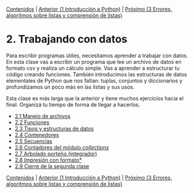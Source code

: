 [Contenidos](../Contenidos.md) \| [Anterior (1 Introducción a Python)](../01_Introduccion/00_Resumen.md) \| [Próximo (3 Errores, algoritmos sobre listas y comprensión de listas)](../03_Mas_Python/00_Resumen.md)

# 2. Trabajando con datos
Para escribir programas útiles, necesitamos aprender a trabajar con datos. En esta clase vas a escribir un programa que lee un archivo de datos en formato csv y realiza un cálculo simple. Vas a aprender a estructurar tu código creando funciones. También introducimos las estructuras de datos elementales de Python que nos faltan: tuplas, conjuntos y diccionarios y profundizamos un poco más en las listas y sus usos.

Esta clase es más larga que la anterior y tiene muchos ejercicios hacia el final. Organizá tu tiempo de forma de llegar a hacerlos.

* [2.1 Manejo de archivos](01_Archivos.md)
* [2.2 Funciones](02_Funciones.md)
* [2.3 Tipos y estructuras de datos](03_TiposDatos.md)
* [2.4 Contenedores](04_Contenedores.md)
* [2.5 Secuencias](05_Secuencias.md)
* [2.6 Contadores del módulo _collections_](06_Contadores.md)
* [2.7 Arbolado porteño (integrador)](07_Integrador.md)
* [2.8 Impresión con formato*](08_Formato.md)
* [2.9 Cierre de la segunda clase](09_CierreClase.md)


[Contenidos](../Contenidos.md) \| [Anterior (1 Introducción a Python)](../01_Introduccion/00_Resumen.md) \| [Próximo (3 Errores, algoritmos sobre listas y comprensión de listas)](../03_Mas_Python/00_Resumen.md)
